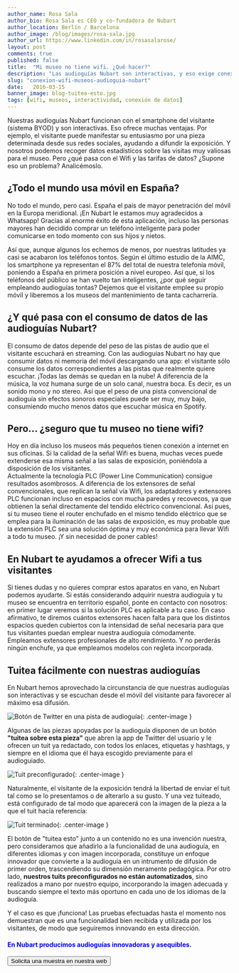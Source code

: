 ```yaml
---
author_name: Rosa Sala
author_bio: Rosa Sala es CEO y co-fundadora de Nubart
author_location: Berlín / Barcelona
author_image: /blog/images/rosa-sala.jpg
author_url: https://www.linkedin.com/in/rosasalarose/
layout: post
comments: true
published: false
title:  "Mi museo no tiene wifi. ¿Qué hacer?"
description: "Las audioguías Nubart son interactivas, y eso exige conexión de datos o wifi. ¿Puede contratarlas un museo sin wifi?"
slug: "conexion-wifi-museos-audioguia-nubart"
date:   2016-03-15
banner_image: blog-tuitea-esto.jpg
tags: [wifi, museos, interactividad, conexión de datos]
---
```


Nuestras audioguías Nubart funcionan con el smartphone del visitante (sistema BYOD) y son interactivas. Eso ofrece muchas ventajas. Por ejemplo, el visitante puede manifestar su entusiasmo por una pieza determinada desde sus redes sociales, ayudando a difundir la exposición. Y nosotros podemos recoger datos estadísticos sobre las visitas muy valiosas para el museo. Pero ¿qué pasa con el Wifi y las tarifas de datos? ¿Supone eso un problema? Analicémoslo.

<!--more-->

## ¿Todo el mundo usa móvil en España?

No todo el mundo, pero casi. España el país de mayor penetración del móvil en la Europa meridional. ¡En Nubart le estamos muy agradecidos a Whatsapp! Gracias al enorme éxito de esta aplicación, incluso las personas mayores han decidido comprar un teléfono inteligente para poder comunicarse en todo momento con sus hijos y nietos. 

Así que, aunque algunos los echemos de menos, por nuestras latitudes ya casi se acabaron los teléfonos tontos. Según el último estudio de la AIMC, los smartphone ya representan el 87% del total de nuestra telefonía móvil, poniendo a España en primera posición a nivel europeo. Así que, si los teléfonos del público se han vuelto tan inteligentes, ¿por qué seguir empleando audioguías tontas? Dejemos que el visitante emplee su propio móvil y liberemos a los museos del mantenimiento de tanta cacharrería. 

## ¿Y qué pasa con el consumo de datos de las audioguías Nubart?
El consumo de datos depende del peso de las pistas de audio que el visitante escuchará en streaming. Con las audioguias Nubart no hay que consumir datos ni memoria del móvil descargando una app: el visitante sólo consume los datos correspondientes a las pistas que realmente quiere escuchar. ¡Todas las demás se quedan en la nube! A diferencia de la música, la voz humana surge de un solo canal, nuestra boca. Es decir, es un sonido mono y no stereo. Así que el peso de una pista convencional de audioguía sin efectos sonoros especiales puede ser muy, muy bajo, consumiendo mucho menos datos que escuchar música en Spotify.

## Pero... ¿seguro que tu museo no tiene wifi?

Hoy en día incluso los museos más pequeños tienen conexión a internet en sus oficinas. Si la calidad de la señal Wifi es buena, muchas veces puede extenderse esa misma señal a las salas de exposición, poniéndola a disposición de los visitantes.  
Actualmente la tecnología PLC (Power Line Communication) consigue resultados asombrosos. A diferencia de los extensores de señal convencionales, que replican la señal vía Wifi, los adaptadores y extensores PLC funcionan incluso en espacios con mucha paredes y recovecos, ya que obtienen la señal directamente del tendido eléctrico convencional. Así pues, si tu museo tiene el router enchufado en el mismo tendido eléctrico que se emplea para la iluminación de las salas de exposición, es muy probable que la extensión PLC sea una solución óptima y muy económica para llevar Wifi a todo tu museo. ¡Y sin necesidad de poner cables! 

## En Nubart te ayudamos a ofrecer Wifi a tus visitantes

Si tienes dudas y no quieres comprar estos aparatos en vano, en Nubart podemos ayudarte. Si estás considerando adquirir nuestra audioguía y tu museo se encuentra en territorio español, ponte en contacto con nosotros: en primer lugar veremos si la solución PLC es aplicable a tu caso. En caso afirmativo, te diremos cuántos extensores hacen falta para que los distintos espacios queden cubiertos con la intensidad de señal necesaria para que tus visitantes puedan emplear nuestra audioguía cómodamente. Empleamos extensores profesionales de alto rendimiento. Y no perderás ningún enchufe, ya que empleamos modelos con regleta incorporada. 

## Tuitea fácilmente con nuestras audioguías

En Nubart hemos aprovechado la circunstancia de que nuestras audioguías son interactivas y se escuchan desde el móvil del visitante para favorecer al máximo esa difusión.

![Botón de Twitter en una pista de audioguía]({{site.baseurl}}/images/posts/tuit-choi.png){: .center-image }

Algunas de las piezas apoyadas por la audioguía disponen de un botón **"tuitea sobre esta pieza"** que abren la app de Twitter del usuario y le ofrecen un tuit ya redactado, con todos los enlaces, etiquetas y hashtags, y  siempre en el idioma que él haya escogido previamente para el audioguiado.

![Tuit preconfigurado]({{site.baseurl}}/images/posts/tuit-preconfigurado.png){: .center-image }

Naturalmente, el visitante de la exposición tendrá la libertad de enviar el tuit tal como se lo presentamos o de alterarlo a su gusto. Y una vez tuiteado, está configurado de tal modo que aparecerá con la imagen de la pieza a la que el tuit hacía referencia:

![Tuit terminado]({{site.baseurl}}/images/posts/tuit-terminado.jpg){: .center-image }

El botón de "tuitea esto" junto a un contenido no es una invención nuestra, pero consideramos que añadirlo a la funcionalidad de una audioguía, en diferentes idiomas y con imagen incorporada, constituye un enfoque innovador que convierte a la audioguía en un intrumento de difusión de primer orden, trascendiendo su dimensión meramente pedagógica. Por otro lado, **nuestros tuits preconfigurados no están automatizados**, sino realizados a mano por nuestro equipo, incorporando la imagen adecuada y buscando siempre el texto más oportuno en cada uno de los idiomas de la audioguía.

Y el caso es que ¡funciona! Las pruebas efectuadas hasta el momento nos demuestran que es una funcionalidad bien recibida y utilizada por los visitantes, de modo que seguiremos innovando en esta dirección.

#### <font color="blue">En Nubart producimos audioguías innovadoras y asequibles.</font>

<form action="../../../../../es">
    <input type="submit" value="Solicita una muestra en nuestra web" />
</form>